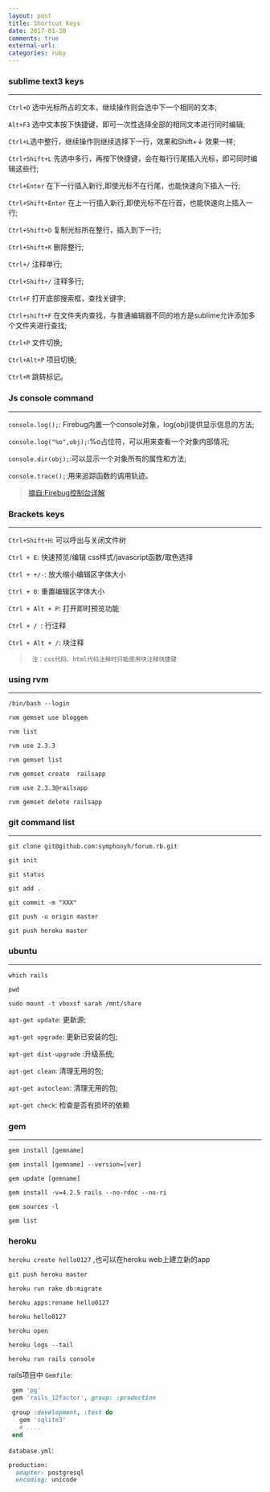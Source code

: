 ```yaml
---
layout: post
title: Shortcut Keys
date: 2017-01-20
comments: true
external-url:
categories: ruby
---
```


### sublime text3 keys
---

`Ctrl+D` 选中光标所占的文本，继续操作则会选中下一个相同的文本;

`Alt+F3` 选中文本按下快捷键，即可一次性选择全部的相同文本进行同时编辑;

`Ctrl+L`选中整行，继续操作则继续选择下一行，效果和Shift+↓ 效果一样;

`Ctrl+Shift+L` 先选中多行，再按下快捷键，会在每行行尾插入光标，即可同时编辑这些行;

`Ctrl+Enter` 在下一行插入新行,即使光标不在行尾，也能快速向下插入一行;

`Ctrl+Shift+Enter` 在上一行插入新行,即使光标不在行首，也能快速向上插入一行;

`Ctrl+Shift+D` 复制光标所在整行，插入到下一行;

`Ctrl+Shift+K` 删除整行;

`Ctrl+/` 注释单行;

`Ctrl+Shift+/` 注释多行;

`Ctrl+F` 打开底部搜索框，查找关键字;

`Ctrl+shift+F` 在文件夹内查找，与普通编辑器不同的地方是sublime允许添加多个文件夹进行查找;

`Ctrl+P` 文件切换;

`Ctrl+Alt+P` 项目切换;

`Ctrl+R` 跳转标记。



### Js console command
---

`console.log();`: Firebug内置一个console对象，log(obj)提供显示信息的方法;

`console.log("%o",obj);`:%o占位符，可以用来查看一个对象内部情况;

`console.dir(obj);`:可以显示一个对象所有的属性和方法;

`console.trace();`:用来追踪函数的调用轨迹。

>[摘自:Firebug控制台详解](http://www.ruanyifeng.com/blog/2011/03/firebug_console_tutorial.html)




### Brackets keys
---

`Ctrl+Shift+H`: 可以呼出与关闭文件树

`Ctrl + E`:          快速预览/编辑 css样式/javascript函数/取色选择

`Ctrl + +/-`:       放大缩小编辑区字体大小

`Ctrl + 0`:          重置编辑区字体大小 

`Ctrl + Alt + P`:  打开即时预览功能

`Ctrl + / `:         行注释

`Ctrl + Alt + /`:  块注释

>      注：css代码、html代码注释时只能使用块注释快捷键


### using rvm
---


`/bin/bash --login`

`rvm gemset use bloggem`

`rvm list`

`rvm use 2.3.3`

`rvm gemset list`

`rvm gemset create  railsapp`

`rvm use 2.3.3@railsapp`

`rvm gemset delete railsapp`

### git command list
---
`git clone git@github.com:symphonyh/forum.rb.git`

`git init`

`git status`

`git add .`

`git commit -m "XXX"`

`git push -u origin master`

`git push heroku master`



### ubuntu 
---
`which rails` 

`pwd`

`sudo mount -t vboxsf sarah /mnt/share` 

`apt-get update`: 更新源;

`apt-get upgrade`: 更新已安装的包;

`apt-get dist-upgrade` :升级系统;

`apt-get clean`: 清理无用的包;

`apt-get autoclean`: 清理无用的包;

`apt-get check`: 检查是否有损坏的依赖


### gem
---
`gem install [gemname]`

`gem install [gemname] --version=[ver]`

`gem update [gemname]`

`gem install -v=4.2.5 rails --no-rdoc --no-ri`

`gem sources -l`

`gem list`


### heroku

`heroku create hello0127` ,也可以在heroku web上建立新的app

`git push heroku master`

`heroku run rake db:migrate`

`heroku apps:rename hello0127`

`heroku hello0127`

`heroku open`

`heroku logs --tail`

`heroku run rails console`

 rails项目中 `Gemfile`:

```ruby
 gem 'pg'
 gem 'rails_12factor', group: :production

 group :development, :test do
   gem 'sqlite3'
   # ....
 end
 ```

 `database.yml`:

 ```ruby
 production:
   adapter: postgresql
   encoding: unicode
 ```